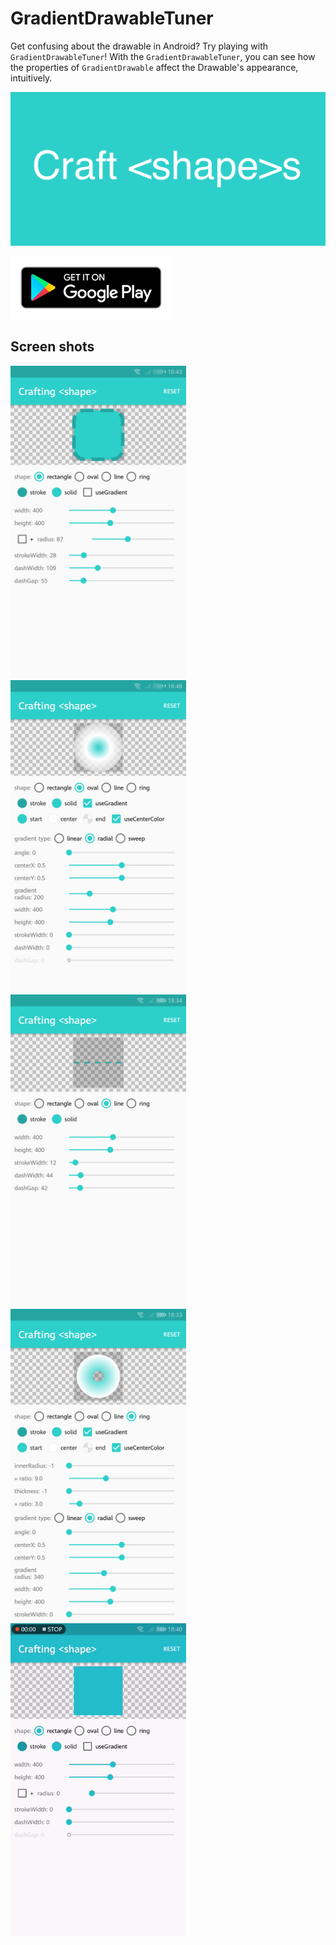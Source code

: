 # GradientDrawableTuner

Get confusing about the <shape> drawable in Android? Try playing with `GradientDrawableTuner`! With the `GradientDrawableTuner`, you can see how the properties of `GradientDrawable` affect the Drawable's appearance, intuitively.

[![GradientDrawableTuner](art/feature.png)][1]

[![Get it on Google Play](art/en-play-badge.png)][1]

## Screen shots

<img src='art/screen-shot-1.png' height='500px'/> <img src='art/screen-shot-2.png' height='500px'/> <img src='art/screen-shot-3.png' height='500px'/> <img src='art/screen-shot-4.png' height='500px'/> <img src='art/screen-video.gif' height='500px'/>

 [1]: https://play.google.com/store/apps/details?id=top.defaults.gradientdrawabletuner
